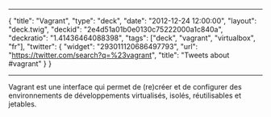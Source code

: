 ***
{
    "title": "Vagrant",
    "type": "deck",
    "date": "2012-12-24 12:00:00",
    "layout": "deck.twig",
    "deckid": "2e4d51a01b0e0130c75222000a1c840a",
    "deckratio": "1.41436464088398",
    "tags": ["deck", "vagrant", "virtualbox", "fr"],
    "twitter": {
        "widget": "293011120686497793",
        "url": "https://twitter.com/search?q=%23vagrant",
        "title": "Tweets about #vagrant"
    }
}
***
Vagrant est une interface qui permet de (re)créer et de configurer des environnements de développements virtualisés, isolés, réutilisables et jetables.